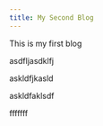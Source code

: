 ```yaml
---
title: My Second Blog
---
```


This is my first blog

asdfljasdklfj


askldfjkasld

askldfaklsdf

<!-- more -->

fffffff
